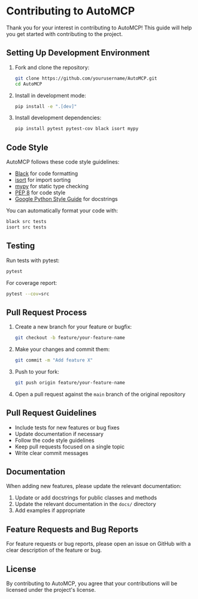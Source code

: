 # Contributing to AutoMCP

Thank you for your interest in contributing to AutoMCP! This guide will help you get started with contributing to the project.

## Setting Up Development Environment

1. Fork and clone the repository:
   ```bash
   git clone https://github.com/yourusername/AutoMCP.git
   cd AutoMCP
   ```

2. Install in development mode:
   ```bash
   pip install -e ".[dev]"
   ```

3. Install development dependencies:
   ```bash
   pip install pytest pytest-cov black isort mypy
   ```

## Code Style

AutoMCP follows these code style guidelines:

- [Black](https://black.readthedocs.io/) for code formatting
- [isort](https://pycqa.github.io/isort/) for import sorting
- [mypy](http://mypy-lang.org/) for static type checking
- [PEP 8](https://www.python.org/dev/peps/pep-0008/) for code style
- [Google Python Style Guide](https://google.github.io/styleguide/pyguide.html) for docstrings

You can automatically format your code with:

```bash
black src tests
isort src tests
```

## Testing

Run tests with pytest:

```bash
pytest
```

For coverage report:

```bash
pytest --cov=src
```

## Pull Request Process

1. Create a new branch for your feature or bugfix:
   ```bash
   git checkout -b feature/your-feature-name
   ```

2. Make your changes and commit them:
   ```bash
   git commit -m "Add feature X"
   ```

3. Push to your fork:
   ```bash
   git push origin feature/your-feature-name
   ```

4. Open a pull request against the `main` branch of the original repository

## Pull Request Guidelines

- Include tests for new features or bug fixes
- Update documentation if necessary
- Follow the code style guidelines
- Keep pull requests focused on a single topic
- Write clear commit messages

## Documentation

When adding new features, please update the relevant documentation:

1. Update or add docstrings for public classes and methods
2. Update the relevant documentation in the `docs/` directory
3. Add examples if appropriate

## Feature Requests and Bug Reports

For feature requests or bug reports, please open an issue on GitHub with a clear description of the feature or bug.

## License

By contributing to AutoMCP, you agree that your contributions will be licensed under the project's license. 